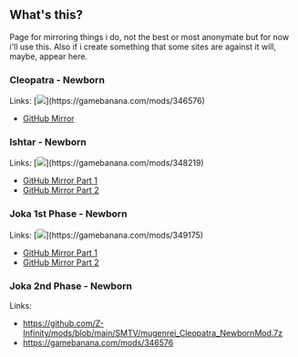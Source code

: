 ## What's this?

Page for mirroring things i do, not the best or most anonymate but for now i'll use this. Also if i create something that some sites are against it will, maybe, appear here.

### Cleopatra - Newborn

Links:
[![]("https://gamebanana.com/mods/embeddables/346576?type=large")](https://gamebanana.com/mods/346576)
*   [GitHub Mirror](https://github.com/Z-Infinity/mods/blob/main/SMTV/mugenrei_Cleopatra_NewbornMod.7z)

### Ishtar - Newborn

Links:
[![]("https://gamebanana.com/mods/embeddables/348219?type=large")](https://gamebanana.com/mods/348219)
*   [GitHub Mirror Part 1](https://github.com/Z-Infinity/mods/raw/main/SMTV/mugenrei_Ishtar_NewbornMod.7z.001)
*   [GitHub Mirror Part 2](https://github.com/Z-Infinity/mods/raw/main/SMTV/mugenrei_Ishtar_NewbornMod.7z.002)

### Joka 1st Phase - Newborn

Links:
[![]("https://gamebanana.com/mods/embeddables/349175?type=large")](https://gamebanana.com/mods/349175)
*   [GitHub Mirror Part 1](https://github.com/Z-Infinity/mods/raw/main/SMTV/mugenrei_Joka_NewbornMod.7z.001)
*   [GitHub Mirror Part 2](https://github.com/Z-Infinity/mods/raw/main/SMTV/mugenrei_Joka_NewbornMod.7z.002)

### Joka 2nd Phase - Newborn

Links:

*   https://github.com/Z-Infinity/mods/blob/main/SMTV/mugenrei_Cleopatra_NewbornMod.7z
*   https://gamebanana.com/mods/346576
